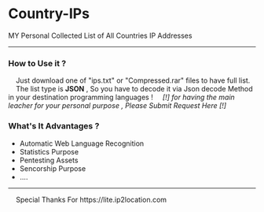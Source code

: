 # Country-IPs
MY Personal Collected List of All Countries IP Addresses<br>
<hr>
<h3>How to Use it ?</h3>
&nbsp;&nbsp;&nbsp;&nbsp;Just download one of "ips.txt" or "Compressed.rar" files to have full list.<br>
&nbsp;&nbsp;&nbsp;&nbsp;The list type is <b>JSON</b> , So you have to decode it via Json decode Method in your destination programming languages !
&nbsp;&nbsp;&nbsp;&nbsp;<i>[!] for having the main leacher for your personal purpose , Please Submit Request Here [!]</i><br>
<h3>What's It Advantages ?</h3>
<ul>
  <li>Automatic Web Language Recognition</li>
  <li>Statistics Purpose</li>
  <li>Pentesting Assets</li>
  <li>Sencorship Purpose</li>
  <li> ....</li>
</ul>
<hr>
&nbsp;&nbsp;&nbsp;&nbsp;Special Thanks For https://lite.ip2location.com
